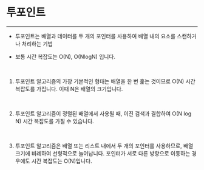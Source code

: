 # 투포인트

---

- 투포인트는 배열과 데이터를 두 개의 포인터를 사용하여 배열 내의 요소를 스캔하거나 처리하는 기법

- 보통 시간 복잡도는 O(N), O(NlogN) 입니다.

<br/>

1. 투포인트 알고리즘의 가장 기본적인 형태는 배열을 한 번 훑는 것이므로 O(N) 시간 복잡도를 가집니다. 이때 N은 배열의 크기입니다.

<br/>

2. 투포인트 알고리즘이 정렬된 배열에서 사용될 때, 이진 검색과 결합하여 O(N log N) 시간 복잡도를 가질 수 있습니다.

<br/>

3. 투포인트 알고리즘은 배열 또는 리스트 내에서 두 개의 포인터를 사용하므로, 배열 크기에 비례하여 선형적으로 늘어납니다. 포인터가 서로 다른 방향으로 이동하는 경우에도 시간 복잡도는 O(N)입니다.